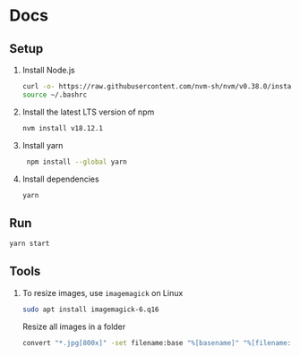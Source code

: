# Docs

## Setup

1. Install Node.js

    ```bash
    curl -o- https://raw.githubusercontent.com/nvm-sh/nvm/v0.38.0/install.sh | bash
    source ~/.bashrc
    ```

2. Install the latest LTS version of npm
    
    ```bash
    nvm install v18.12.1
    ```
    
3. Install yarn
   ```bash
    npm install --global yarn
    ```
    
4. Install dependencies
    
    ```bash
    yarn
    ```

## Run

```bash
yarn start
```

## Tools

1. To resize images, use `imagemagick` on Linux
    
    ```bash
    sudo apt install imagemagick-6.q16
    ```

    Resize all images in a folder

    ```bash
    convert "*.jpg[800x]" -set filename:base "%[basename]" "%[filename:base].jpg"
    ```
